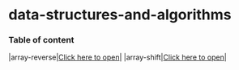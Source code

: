 # data-structures-and-algorithms


### Table of content
|array-reverse|[Click here to open](array-reverse/README)|
|array-shift|[Click here to open](array-shift/README)|
